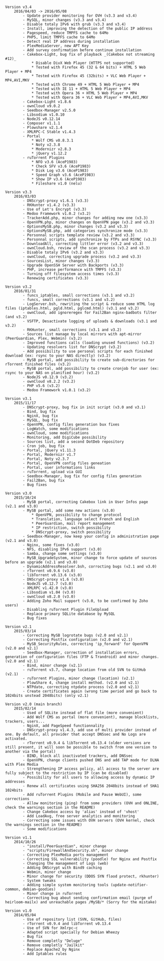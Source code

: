 	Version v3.4
		2016/04/03 -> 2016/05/08
			- Update provider monitoring for OVH (v3.3 and v3.4)
			- MySQL, minor changes (v3.3 and v3.4)
			- Disable totaly IPv6 with grub (v3.3 and v3.4)
			- Install, improving the detection of the public IP address
			- Pagespeed, reduce TMPFS cache to 64Mo
			- PHP5, limit TMPFS cache to 64Mo
			- Detect real IP address during installation
			- PlexMediaServer, new APT Key
			- Add survey confirmation before continue installation
			- Cakebox-Light, bug fix of playback _(Cakebox not streaming #12)_
				* Disable DivX Web Player (HTTPS not supported)
				* Tested with Firefox 45 (32 & 64 bits) + HTML 5 Web Player + MP4
				* Tested with Firefox 45 (32bits) + VLC Web Player + MP4,AVI,MKV
				* Tested with Chrome 49 + HTML 5 Web Player + MP4
				* Tested with IE 11 + HTML 5 Web Player + MP4
				* Tested with Opera 36 + HTML 5 Web Player + MP4
				* Tested with Opera 36 + VLC Web Player + MP4,AVI,MKV
			- Cakebox-Light v1.8.6
			- ownCloud v9.0.2
			- Seedbox-Manager v2.5.0
			- Libsodium v1.0.10
			- NodeJS v0.12.14
			- Composer v1.1.1
			- Plowshare v2.1.4
			- XMLRPC-C Stable v1.4.3
			- Portal
				* Wolf CMS v0.8.3.1
				* Noty v2.3.8
				* Modernizr v2.8.3
				* jQuery v1.12.2
			- ruTorrent Plugins
				* NFO v3.6 (AceP1983)
				* Check SFV v3.6 (AceP1983)
				* Disk Log v3.6 (AceP1983)
				* Speed Graph v3.6 (AceP1983)
				* Show IP v3.6 (AceP1983)
				* Fileshare v1.0 (nelu)

	Version v3.3
		2016/03/03
			- DNScrypt-proxy v1.6.1 (v3.3)
			- RKHunter v1.4.2 (v3.3)
			- Use of Let's Encrypt (v3.3)
			- Medoo Framework v1.0.2 (v3.2)
			- TrackerAdd.php, minor changes for adding new one (v3.3)
			- OpenVPN.php, minor changes on OpenVPN page (v3.2 and v3.3)
			- OptionsMySB.php, minor changes (v3.2 and v3.3)
			- OptionsMySB.php, add categories synchronize mode (v3.3)
			- Personnal scripts template review (v3.2 and v3.3)
			- Personnal scripts, add synchronize by FTPs and RSYNC (v3.3)
			- DownloadAll, correcting littler error (v3.2 and v3.3)
			- ownCloud.bsh, review of the scan process (v3.2 and v3.3)
			- Disable totaly IPv6 (v3.2 and v3.3)
			- ownCloud, correcting upgrade process (v3.2 and v3.3)
			- SourcesList, minor changes (v3.3)
			- Upgrade OpenSSH Server with Backports (v3.3)
			- PHP, increase performance with TMPFS (v3.3)
			- Turning off filesystem access times (v3.3)
			- Renewing certificates (v3.3)

	Version v3.2
		2016/01/31
			- funcs_iptables, small corrections (v3.1 and v3.2)
			- funcs, small corrections (v3.1 and v3.2)
			- LogServer.bsh, rewriting the script & reduce some HTML log files (iptables.html, pgld.html, pglcmd.html) (v3.1 and v3.2)
			- ownCloud, add ignoreregex for Fail2Ban nginx-badbots filter (and v3.2)
			- VSFTP, Desactivate logging of uploads & downloads (v3.1 and v3.2)
			- RKHunter, small corrections (v3.1 and v3.2)
			- Sources list manage by local mirrors with apt-mirror (PeerGuardian, Plex, Webmin) (v3.2)
			- Improved functions calls (loading unused functions) (v3.2)
			- Updating resolvers list for DNScrypt (v3.2)
			- Add possibility to use personal scripts for each finished download (ex: rsync to your NAS directly) (v3.2)
			- MySB portal, add possibility to create sub-directories for rTorrent finished files (v3.2)
			- MySB portal, add possibility to create cronjob for user (ex: rsync to your NAS on planified hour) (v3.2)
			- NodeJS v0.12.9 (v3.2)
			- ownCloud v8.2.2 (v3.2)
			- PHP v5.6 (v3.2)
			- Medoo Framework v1.0.1 (v3.2)

	Version v3.1
		2015/11/17
			- DNScrypt-proxy, bug fix in init script (v3.0 and v3.1)
			- Bind, bug fix
			- NginX, bug fix
			- MySQL, bug fix
			- OpenVPN, config files generation bux fixes
			- LogWatch, some modifications
			- ownCloud, some modifications
			- Monitoring, add DigiCube possibility
			- Sources list, add a second DotDeb repository
			- Cron job, bug fix
			- Portal, jQuery v1.11.3
			- Portal, Modernizr v1.7
			- Portal, Noty v2.3.7
			- Portal, OpenVPN config files geneation
			- Portal, user informations links
			- ruTorrent, upload via GUI
			- Seedbox-Manager, bug fix for config files generation
			- Fail2Ban, bug fix
			- Bug fixes

	Version v3.0
		2015/10/24
			- MySB portal, correcting Cakebox link in User Infos page (v2.1 and v3.0)
			- MySB portal, add some new actions (v3.0)
				* OpenVPN, possibility to change protocol
				* Translation, language select French and English
				* PeerGuardian, mail report management
				* IP restriction, switch possibility
				* DNScrypt-proxy, switch possibility
			- Seedbox-Manager, now keep your config in administration page (v2.1 and v3.0)
			- Nginx, some fixes (v3.0)
			- NFS, disabling IPv6 support (v3.0)
			- Samba, change some settings (v3.0)
			- MySB_UpgradeSystem, minor change to force update of sources before an upgrade (v2.1 and v3.0)
			- DynamicAddressResolver.bsh, corrocting bugs (v2.1 and v3.0)
			- rTorrent v0.9.6 (v3.0)
			- libTorrent v0.13.6 (v3.0)
			- DNScrypt-proxy v1.6 (v3.0)
			- NodeJS v0.12.7 (v3.0)
			- XMLRPC v1.42.0 (v3.0)
			- Libsodium v1.04 (v3.0)
			- ownCloud v8.2.0 (v3.0)
			- Adding Zoho Mail support (v3.0, to be confirmed by Zoho users)
			- Disabling ruTorrent Plugin FileUpload
			- Replace primary SQLite database by MySQL
			- Bug fixes

	Version v2.1
		2015/03/14
			- Correcting MySB logrotate bugs (v2.0 and v2.1)
			- Correcting Postfix configuration (v2.0 and v2.1)
			- MySB_SecurityRules, correcting 'ip_forward' for OpenVPN (v2.0 and v2.1)
			- Seedbox-Manager, correction of installation errors, generation of configuration files (FTP & Trandroid) and minor changes. (v2.0 and v2.1)
			- Bind, minor change (v2.1)
			- ruTorrent v3.7, change location from old SVN to GitHub (v2.1)
			- ruTorrent Plugins, minor change (location) (v2.1)
			- PlowShare 4, change install method. (v2.0 and v2.1)
			- NTPdate, correcting ntpdate process (v2.0 and v2.1)
			- Create certificates again (wrong time period and go back to 1024bits unstead 2048bits) (only v2.1)

	Version v2.0 (main branch)
		2015/02/14
			- Used of SQLite instead of flat file (more convenient)
			- Add Wolf CMS as portal (more convenient), manage blocklists, trackers, users...
			- NginX, add PageSpeed functionnality
			- DNScrypt-proxy v1.4.3, add use of multi provider instead of one. By default, all provider that accept DNSsec and No Logs are activated.
			- rTorrent v0.9.4 & libTorrent v0.13.4 (older versions are still present, it will soon be possible to switch from one version to another via the portal)
			- BIND, block all inactivated trackers, add DNSsec
			- OpenVPN, change clients pushed DNS and add TAP mode for DLNA with Plex Media
			- Strengthening IP access policy, all access to the server are fully subject to the restriction by IP (can be disabled)
			- Possibility for all users to allowing access by dynamic IP addresses
			- Renew all certificates using SHA256 2048bits instead of SHA1 1024bits
			- Add ruTorrent Plugins (Mobile and Pause WebUI), some corrections
			- Allow monitoring (ping) from some providers (OVH and ONLINE, check the warnings section in the README)
			- Change Cakebox access by 'alias' instead of 'vhost'
			- Add LoadAvg, free server analytics and monitoring
			- Correcting some issues with OVH servers (OVH kernel, check the warnings section in the README)
			- Some modifications

	Version v1.1
		2014/10/26
			- "install/PeerGuardian", minor change
			- "scripts/FirewallAndSecurity.sh", minor change
			- Correcting PlexMedia ports management
			- Correcting SSL vulnerability (poodle) for Nginx and Postfix
			- Changing the management of Logs (web)
			- Adding DNScrypt with Bind9 caching
			- Webmin, minor change
			- Minor change for security (DDOS SYN flood protect, rkhunter)
			- System tweaks
			- Adding simple system monitoring tools (update-notifier-common, debian-goodies)
			- Minor change in ruTorrent
			- Correcting bug about sending confirmation email (purge of heirloom-mailx) and unreachable pages /MySB/* (Sorry for the mistake)

	Version v1.0
		2014/05/04
			- Use of repository list (SVN, GitHub, files)
			- rTorrent v0.9.4 and libTorrent v0.13.4
			- Use of SVN for Xmlrpc-c
			- Adapted script specially for Debian Wheezy
			- Bug fix
			- Remove completly "Deluge"
			- Remove completly "Jailkit"
			- Replace Apache2 by Nginx
			- Add Iptables rules
